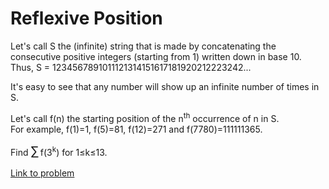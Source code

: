 # Reflexive Position

<p>
Let's call S the (infinite) string that is made by concatenating the consecutive positive integers (starting from 1)  written down in base 10.<br /> 
Thus, S = 1234567891011121314151617181920212223242...
</p>
<p>
It's easy to see that any number will show up an infinite number of times in S.
</p>
<p>
Let's call f(n) the starting position of the n<sup>th</sup> occurrence of n in S.<br /> 
For example, f(1)=1, f(5)=81, f(12)=271 and f(7780)=111111365.
</p>
<p>
Find <span style="font-size:larger;"><span style="font-size:larger;">∑</span></span> f(3<sup>k</sup>) for 1≤k≤13.
</p>


[Link to problem](https://projecteuler.net/problem=305)
